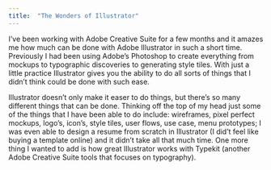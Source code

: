 ```yaml
---
title:  "The Wonders of Illustrator"
---
```


I’ve been working with Adobe Creative Suite for a few months and it amazes me how much can be done with Adobe Illustrator in such a short time. Previously I had been using Adobe’s Photoshop to create everything from mockups to typographic discoveries to generating style tiles. With just a little practice Illustrator gives you the ability to do all sorts of things that I didn’t think could be done with such ease. 

Illustrator doesn’t only make it easer to do things, but there’s so many different things that can be done. Thinking off the top of my head just some of the things that I have been able to do include: wireframes, pixel perfect mockups, logo’s, icon’s, style tiles, user flows, use case, menu prototypes; I was even able to design a resume from scratch in Illustrator (I did’t feel like buying a template online) and it didn’t take all that much time. One more thing I wanted to add is how great Illustrator works with Typekit (another Adobe Creative Suite tools that focuses on typography).